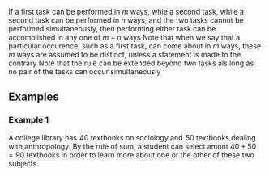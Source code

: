 If a first task can be performed in $m$ ways, whie a second task, while a second task can be performed in $n$ ways, and the two tasks cannot be performed simultaneously, then performing either task can be accomplished in any one of $m+n$ ways
Note that when we say that a particular occurence, such as a first task, can come about in $m$ ways, these $m$ ways are assumed to be distinct, unless a statement is made to the contrary
Note that the rule can be extended beyond two tasks als long as no pair of the tasks can occur simultaneously
## Examples
### Example 1
A college library has $\hspace{0pt}40$ textbooks on sociology and $\hspace{0pt}50$ textbooks dealing with anthropology. By the rule of sum, a student can select amont $40+50=90$ textbooks in order to learn more about one or the other of these two subjects
